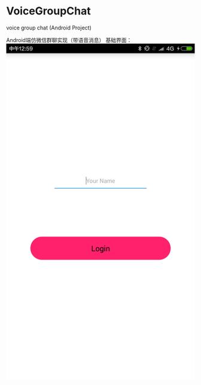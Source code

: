 # VoiceGroupChat
voice group chat (Android Project)

Android端仿微信群聊实现（带语音消息）
基础界面：
![image](https://github.com/13zzheng/VoiceGroupChat/blob/master/UI/login.png)
